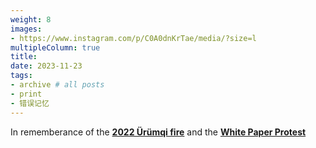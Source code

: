 ```yaml
---
weight: 8
images:
- https://www.instagram.com/p/C0A0dnKrTae/media/?size=l
multipleColumn: true
title:
date: 2023-11-23
tags:
- archive # all posts
- print
- 错误记忆
---
```


In rememberance of the [**2022 Ürümqi fire**](https://en.wikipedia.org/wiki/2022_%C3%9Cr%C3%BCmqi_fire) and the [**White Paper Protest**](https://en.wikipedia.org/wiki/2022_COVID-19_protests_in_China)

